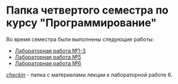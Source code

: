 # Папка четвертого семестра по курсу "Программирование"

Во время семестра были выполнены следующие работы:

- [Лабораторная работа №1-3](https://github.com/iamgo100/python-course/tree/master/Sem4/lr1-3)
- [Лабораторная работа №5](https://github.com/iamgo100/python-course/tree/master/Sem4/lr5)
- [Лабораторная работа №6](https://github.com/iamgo100/python-course/tree/master/Sem4/lr6)

*[checkin](checkin/)* - папка с материалами лекции к лабораторной работе 6.